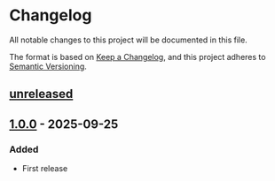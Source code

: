 # Changelog

All notable changes to this project will be documented in this file.

The format is based on [Keep a Changelog](https://keepachangelog.com/en/1.0.0/),
and this project adheres to [Semantic Versioning](https://semver.org/spec/v2.0.0.html).

## [unreleased]

## [1.0.0] - 2025-09-25

### Added

- First release

[unreleased]: https://github.com/cthing/gradle-cthing-deb/compare/1.0.0...HEAD
[1.0.0]: https://github.com/cthing/gradle-cthing-deb/releases/tag/1.0.0
